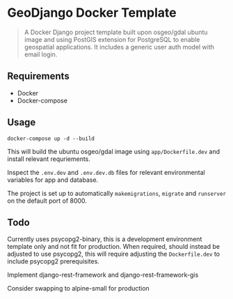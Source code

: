 # GeoDjango Docker Template
> A Docker Django project template built upon osgeo/gdal ubuntu image and using PostGIS extension for PostgreSQL to enable geospatial applications. It includes a generic user auth model with email login.

## Requirements
* Docker
* Docker-compose

## Usage
`docker-compose up -d --build`

This will build the ubuntu osgeo/gdal image using `app/Dockerfile.dev` and install relevant requriements.

Inspect the `.env.dev` and `.env.dev.db` files for relevant environmental variables for app and database.

The project is set up to automatically `makemigrations`, `migrate` and `runserver` on the default port of 8000.

## Todo
Currently uses psycopg2-binary, this is a development environment template only and not fit for production. When required, should instead be adjusted to use psycopg2, this will require adjusting the `Dockerfile.dev` to include psycopg2 prerequisites.

Implement django-rest-framework and django-rest-framework-gis

Consider swapping to alpine-small for production